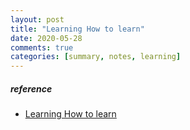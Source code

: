 ```yaml
---
layout: post
title: "Learning How to learn"
date: 2020-05-28
comments: true
categories: [summary, notes, learning]
--- 
```



##### reference
* [Learning How to learn](https://www.coursera.org/learn/learning-how-to-learn/home/week/1)